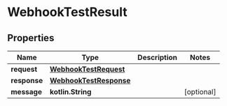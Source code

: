 
# WebhookTestResult

## Properties
Name | Type | Description | Notes
------------ | ------------- | ------------- | -------------
**request** | [**WebhookTestRequest**](WebhookTestRequest.md) |  | 
**response** | [**WebhookTestResponse**](WebhookTestResponse.md) |  | 
**message** | **kotlin.String** |  |  [optional]



